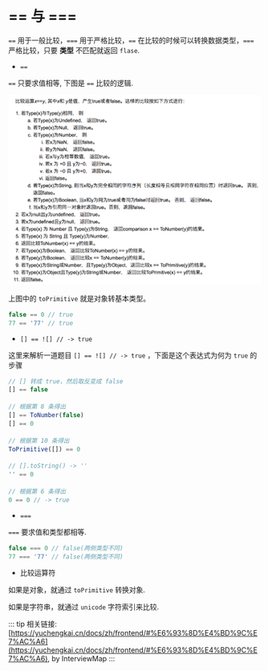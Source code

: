 # == 与 ===

`==` 用于一般比较，`===` 用于严格比较，`==` 在比较的时候可以转换数据类型，`===` 严格比较，只要 **类型** 不匹配就返回 `flase`.

- `==`

`==` 只要求值相等, 下图是 `==` 比较的逻辑.

![](./media/==.jpg)

上图中的 `toPrimitive` 就是对象转基本类型。

```js
false == 0 // true
77 == '77' // true
```

- `[] == ![] // -> true`

这里来解析一道题目 `[] == ![] // -> true` ，下面是这个表达式为何为 `true` 的步骤

```js
// [] 转成 true，然后取反变成 false
[] == false

// 根据第 8 条得出
[] == ToNumber(false)
[] == 0

// 根据第 10 条得出
ToPrimitive([]) == 0

// [].toString() -> ''
'' == 0

// 根据第 6 条得出
0 == 0 // -> true
```

- `===`

`===` 要求值和类型都相等.

```js
false === 0 // false(两侧类型不同)
77 === '77' // false(两侧类型不同)
```

- 比较运算符

如果是对象，就通过 `toPrimitive` 转换对象.

如果是字符串，就通过 `unicode` 字符索引来比较.

::: tip 相关链接:
[https://yuchengkai.cn/docs/zh/frontend/#%E6%93%8D%E4%BD%9C%E7%AC%A6](https://yuchengkai.cn/docs/zh/frontend/#%E6%93%8D%E4%BD%9C%E7%AC%A6), by InterviewMap
:::
